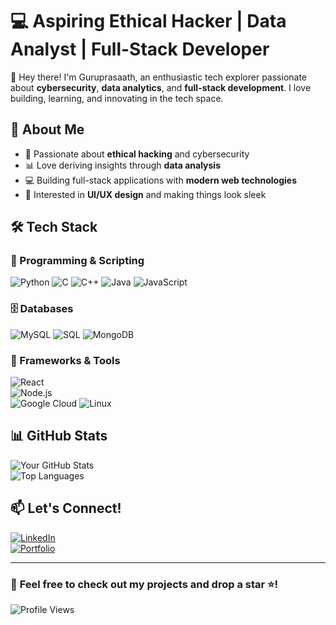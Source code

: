 # 💻 Aspiring Ethical Hacker | Data Analyst | Full-Stack Developer

👋 Hey there! I'm Guruprasaath, an enthusiastic tech explorer passionate about **cybersecurity**, **data analytics**, and **full-stack development**. I love building, learning, and innovating in the tech space.

## 🚀 About Me
- 🔐 Passionate about **ethical hacking** and cybersecurity  
- 📊 Love deriving insights through **data analysis**  
- 💻 Building full-stack applications with **modern web technologies**  
- 🎨 Interested in **UI/UX design** and making things look sleek  

## 🛠️ Tech Stack  
### 🚀 Programming & Scripting  
![Python](https://img.shields.io/badge/Python-3776AB?style=for-the-badge&logo=python&logoColor=white) 
![C](https://img.shields.io/badge/C-00599C?style=for-the-badge&logo=c&logoColor=white)
![C++](https://img.shields.io/badge/C++-00599C?style=for-the-badge&logo=c%2B%2B&logoColor=white)
![Java](https://img.shields.io/badge/Java-007396?style=for-the-badge&logo=java&logoColor=white)
![JavaScript](https://img.shields.io/badge/JavaScript-F7DF1E?style=for-the-badge&logo=javascript&logoColor=black)    

### 🗄️ Databases
![MySQL](https://img.shields.io/badge/MySQL-4479A1?style=for-the-badge&logo=mysql&logoColor=white)
![SQL](https://img.shields.io/badge/SQL-4479A1?style=for-the-badge&logo=mysql&logoColor=white)
![MongoDB](https://img.shields.io/badge/MongoDB-47A248?style=for-the-badge&logo=mongodb&logoColor=white)

### 🔧 Frameworks & Tools  
![React](https://img.shields.io/badge/React-61DAFB?style=for-the-badge&logo=react&logoColor=black)  
![Node.js](https://img.shields.io/badge/Node.js-339933?style=for-the-badge&logo=nodedotjs&logoColor=white)  
![Google Cloud](https://img.shields.io/badge/Google%20Cloud-4285F4?style=for-the-badge&logo=google-cloud&logoColor=white)
![Linux](https://img.shields.io/badge/Linux-FCC624?style=for-the-badge&logo=linux&logoColor=black)  

## 📊 GitHub Stats  
![Your GitHub Stats](https://github-readme-stats.vercel.app/api?username=Gurukprs&show_icons=true&theme=tokyonight)  
![Top Languages](https://github-readme-stats.vercel.app/api/top-langs/?username=Gurukprs&layout=compact&theme=tokyonight)  

## 📫 Let's Connect!  
[![LinkedIn](https://img.shields.io/badge/LinkedIn-0A66C2?style=for-the-badge&logo=linkedin&logoColor=white)](https://www.linkedin.com/in/guruprasaath-s/)  
[![Portfolio](https://img.shields.io/badge/Portfolio-%23000000.svg?style=for-the-badge&logo=firefox&logoColor=white)](https://guruprasaaths.netlify.app/)  

---

### 🚀 **Feel free to check out my projects and drop a star ⭐!**  
![Profile Views](https://komarev.com/ghpvc/?username=Gurukprs&color=blue)
